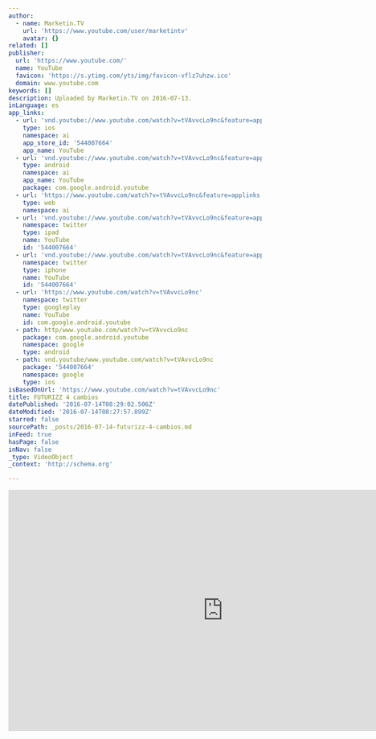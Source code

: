```yaml
---
author:
  - name: Marketin.TV
    url: 'https://www.youtube.com/user/marketintv'
    avatar: {}
related: []
publisher:
  url: 'https://www.youtube.com/'
  name: YouTube
  favicon: 'https://s.ytimg.com/yts/img/favicon-vflz7uhzw.ico'
  domain: www.youtube.com
keywords: []
description: Uploaded by Marketin.TV on 2016-07-13.
inLanguage: es
app_links:
  - url: 'vnd.youtube://www.youtube.com/watch?v=tVAvvcLo9nc&feature=applinks'
    type: ios
    namespace: ai
    app_store_id: '544007664'
    app_name: YouTube
  - url: 'vnd.youtube://www.youtube.com/watch?v=tVAvvcLo9nc&feature=applinks'
    type: android
    namespace: ai
    app_name: YouTube
    package: com.google.android.youtube
  - url: 'https://www.youtube.com/watch?v=tVAvvcLo9nc&feature=applinks'
    type: web
    namespace: ai
  - url: 'vnd.youtube://www.youtube.com/watch?v=tVAvvcLo9nc&feature=applinks'
    namespace: twitter
    type: ipad
    name: YouTube
    id: '544007664'
  - url: 'vnd.youtube://www.youtube.com/watch?v=tVAvvcLo9nc&feature=applinks'
    namespace: twitter
    type: iphone
    name: YouTube
    id: '544007664'
  - url: 'https://www.youtube.com/watch?v=tVAvvcLo9nc'
    namespace: twitter
    type: googleplay
    name: YouTube
    id: com.google.android.youtube
  - path: http/www.youtube.com/watch?v=tVAvvcLo9nc
    package: com.google.android.youtube
    namespace: google
    type: android
  - path: vnd.youtube/www.youtube.com/watch?v=tVAvvcLo9nc
    package: '544007664'
    namespace: google
    type: ios
isBasedOnUrl: 'https://www.youtube.com/watch?v=tVAvvcLo9nc'
title: FUTURIZZ 4 cambios
datePublished: '2016-07-14T08:29:02.506Z'
dateModified: '2016-07-14T08:27:57.899Z'
starred: false
sourcePath: _posts/2016-07-14-futurizz-4-cambios.md
inFeed: true
hasPage: false
inNav: false
_type: VideoObject
_context: 'http://schema.org'

---
```

<iframe src="https://cdn.embedly.com/widgets/media.html?src=https%3A%2F%2Fwww.youtube.com%2Fembed%2FtVAvvcLo9nc%3Ffeature%3Doembed&amp;url=http%3A%2F%2Fwww.youtube.com%2Fwatch%3Fv%3DtVAvvcLo9nc&amp;image=https%3A%2F%2Fi.ytimg.com%2Fvi%2FtVAvvcLo9nc%2Fhqdefault.jpg&amp;key=b7d04c9b404c499eba89ee7072e1c4f7&amp;type=text%2Fhtml&amp;schema=youtube" width="854" height="480" scrolling="no" frameborder="0" allowfullscreen="" style=""></iframe>